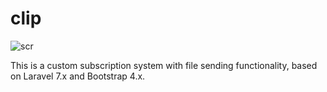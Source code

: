 # clip

![scr](https://user-images.githubusercontent.com/10790795/110522757-efaa1a00-8119-11eb-9927-10925474a7c3.png)

This is a custom subscription system with file sending functionality, based on Laravel 7.x and Bootstrap 4.x.
